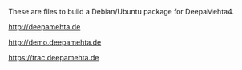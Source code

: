 These are files to build a Debian/Ubuntu package for DeepaMehta4.

http://deepamehta.de

http://demo.deepamehta.de

https://trac.deepamehta.de
